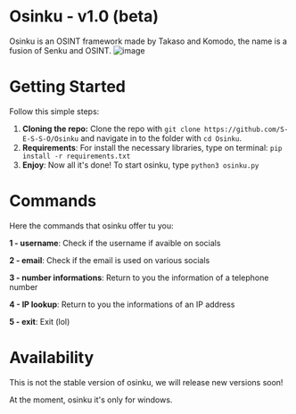 # Osinku - v1.0 (beta)
Osinku is an OSINT framework made by Takaso and Komodo, the name is a fusion of Senku and OSINT.
![image](https://user-images.githubusercontent.com/70639611/151835127-27a8eb22-feb0-41c6-93c0-cb860c12835c.png)

# Getting Started
Follow this simple steps:

  1) **Cloning the repo:** Clone the repo with `git clone https://github.com/S-E-S-S-O/Osinku` and navigate in to the folder with `cd Osinku`.
  2) **Requirements**: For install the necessary libraries, type on terminal: `pip install -r requirements.txt`
  3) **Enjoy**: Now all it's done! To start osinku, type `python3 osinku.py`

# Commands
Here the commands that osinku offer tu you:

**1 - username**: Check if the username if avaible on socials

**2 - email**: Check if the email is used on various socials

**3 - number informations**: Return to you the information of a telephone number

**4 - IP lookup**: Return to you the informations of an IP address

**5 - exit**: Exit (lol)

# Availability
This is not the stable version of osinku, we will release new versions soon!

At the moment, osinku it's only for windows.
